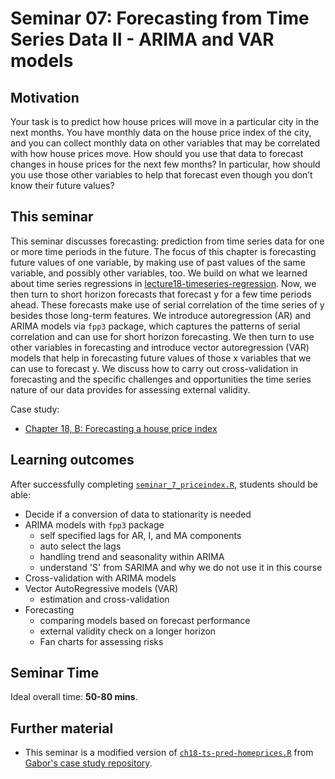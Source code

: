 # Seminar 07: Forecasting from Time Series Data II - ARIMA and VAR models

## Motivation

Your task is to predict how house prices will move in a particular city in the next months. You have monthly data on the house price index of the city, and you can collect monthly data on other variables that may be correlated with how house prices move. How should you use that data to forecast changes in house prices for the next few months? In particular, how should you use those other variables to help that forecast even though you don’t know their future values?

## This seminar

This seminar discusses forecasting: prediction from time series data for one or more time periods in the future. The focus of this chapter is forecasting future values of one variable, by making use of past values of the same variable, and possibly other variables, too. We build on what we learned about time series regressions in [lecture18-timeseries-regression](https://github.com/gabors-data-analysis/da-coding-rstats/tree/main/lecture18-timeseries-regression). Now, we then turn to short horizon forecasts that forecast y for a few time periods ahead. These forecasts make use of serial correlation of the time series of y besides those long-term features. We introduce autoregression (AR) and ARIMA models via `fpp3` package, which captures the patterns of serial correlation and can use for short horizon forecasting. We then turn to use other variables in forecasting and introduce vector autoregression (VAR) models that help in forecasting future values of those x variables that we can use to forecast y. We discuss how to carry out cross-validation in forecasting and the specific challenges and opportunities the time series nature of our data provides for assessing external validity.

Case study:
  - [Chapter 18, B: Forecasting a house price index](https://gabors-data-analysis.com/casestudies/#ch18b-forecasting-a-house-price-index)

## Learning outcomes
After successfully completing [`seminar_7_priceindex.R`](https://github.com/gabors-data-analysis/da-coding-rstats/blob/main/part-III-case-studies/seminar07-timeseries1-wML-case-shiller-la/seminar_7_priceindex.R), students should be able:

  - Decide if a conversion of data to stationarity is needed
  - ARIMA models with `fpp3` package
    - self specified lags for AR, I, and MA components
    - auto select the lags
    - handling trend and seasonality within ARIMA
    - understand 'S' from SARIMA and why we do not use it in this course
  - Cross-validation with ARIMA models
  - Vector AutoRegressive models (VAR)
    - estimation and cross-validation
  - Forecasting
    - comparing models based on forecast performance
    - external validity check on a longer horizon
    - Fan charts for assessing risks   

## Seminar Time

Ideal overall time: **50-80 mins**.


## Further material

  - This seminar is a modified version of [`ch18-ts-pred-homeprices.R`](https://github.com/gabors-data-analysis/da_case_studies/blob/master/ch18-case-shiller-la/ch18-ts-pred-homeprices.R) from [Gabor's case study repository](https://github.com/gabors-data-analysis/da_case_studies).

